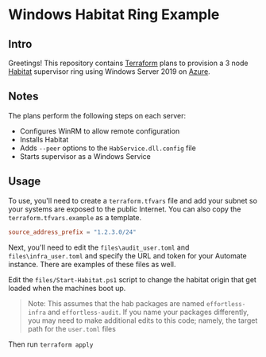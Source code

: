 # Windows Habitat Ring Example

## Intro

Greetings! This repository contains [Terraform](https://www.terraform.io) plans to provision a 3 node [Habitat](https://habitat.sh) supervisor ring using Windows Server 2019 on [Azure](https://www.azure.com).

## Notes

The plans perform the following steps on each server:

* Configures WinRM to allow remote configuration
* Installs Habitat
* Adds `--peer` options to the `HabService.dll.config` file
* Starts supervisor as a Windows Service

## Usage

To use, you'll need to create a `terraform.tfvars` file and add your subnet so your systems are exposed to the public Internet. You can also copy the `terraform.tfvars.example` as a template.

``` toml
source_address_prefix = "1.2.3.0/24"
```

Next, you'll need to edit the `files\audit_user.toml` and `files\infra_user.toml` and specify the URL and token for your Automate instance. There are examples of these files as well.

Edit the `files/Start-Habitat.ps1` script to change the habitat origin that get loaded when the machines boot up.

> Note: This assumes that the hab packages are named `effortless-infra` and `effortless-audit`. If you name your packages differently, you may need to make additional edits to this code; namely, the target path for the `user.toml` files

Then run `terraform apply`
